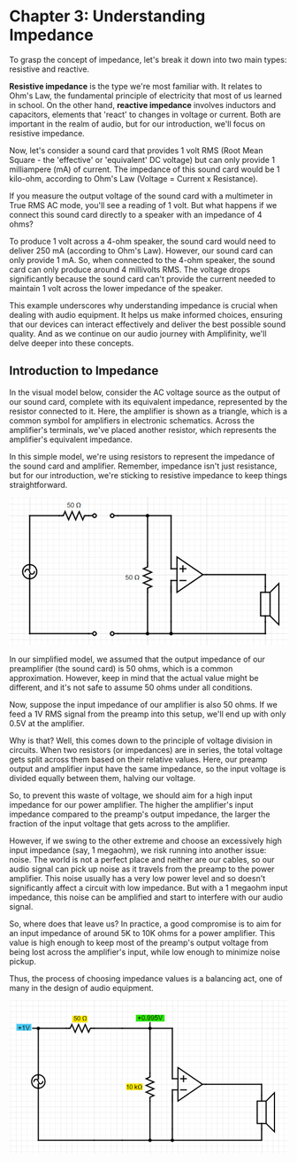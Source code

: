 # Chapter 3: Understanding Impedance

To grasp the concept of impedance, let's break it down into two main types: resistive and reactive. 

**Resistive impedance** is the type we're most familiar with. It relates to Ohm's Law, the fundamental principle of electricity that most of us learned in school. On the other hand, **reactive impedance** involves inductors and capacitors, elements that 'react' to changes in voltage or current. Both are important in the realm of audio, but for our introduction, we'll focus on resistive impedance.

Now, let's consider a sound card that provides 1 volt RMS (Root Mean Square - the 'effective' or 'equivalent' DC voltage) but can only provide 1 milliampere (mA) of current. The impedance of this sound card would be 1 kilo-ohm, according to Ohm's Law (Voltage = Current x Resistance).

If you measure the output voltage of the sound card with a multimeter in True RMS AC mode, you'll see a reading of 1 volt. But what happens if we connect this sound card directly to a speaker with an impedance of 4 ohms?

To produce 1 volt across a 4-ohm speaker, the sound card would need to deliver 250 mA (according to Ohm's Law). However, our sound card can only provide 1 mA. So, when connected to the 4-ohm speaker, the sound card can only produce around 4 millivolts RMS. The voltage drops significantly because the sound card can't provide the current needed to maintain 1 volt across the lower impedance of the speaker.

This example underscores why understanding impedance is crucial when dealing with audio equipment. It helps us make informed choices, ensuring that our devices can interact effectively and deliver the best possible sound quality. And as we continue on our audio journey with Amplifinity, we'll delve deeper into these concepts.

## Introduction to Impedance

In the visual model below, consider the AC voltage source as the output of our sound card, complete with its equivalent impedance, represented by the resistor connected to it. Here, the amplifier is shown as a triangle, which is a common symbol for amplifiers in electronic schematics. Across the amplifier's terminals, we've placed another resistor, which represents the amplifier's equivalent impedance.

In this simple model, we're using resistors to represent the impedance of the sound card and amplifier. Remember, impedance isn't just resistance, but for our introduction, we're sticking to resistive impedance to keep things straightforward.

<p align="center"><img src="/UnderstandingImpedance/pics/1.png?raw=true" width="720px" /></p>

In our simplified model, we assumed that the output impedance of our preamplifier (the sound card) is 50 ohms, which is a common approximation. However, keep in mind that the actual value might be different, and it's not safe to assume 50 ohms under all conditions.

Now, suppose the input impedance of our amplifier is also 50 ohms. If we feed a 1V RMS signal from the preamp into this setup, we'll end up with only 0.5V at the amplifier. 

Why is that? Well, this comes down to the principle of voltage division in circuits. When two resistors (or impedances) are in series, the total voltage gets split across them based on their relative values. Here, our preamp output and amplifier input have the same impedance, so the input voltage is divided equally between them, halving our voltage.

So, to prevent this waste of voltage, we should aim for a high input impedance for our power amplifier. The higher the amplifier's input impedance compared to the preamp's output impedance, the larger the fraction of the input voltage that gets across to the amplifier.

However, if we swing to the other extreme and choose an excessively high input impedance (say, 1 megaohm), we risk running into another issue: noise. The world is not a perfect place and neither are our cables, so our audio signal can pick up noise as it travels from the preamp to the power amplifier. This noise usually has a very low power level and so doesn't significantly affect a circuit with low impedance. But with a 1 megaohm input impedance, this noise can be amplified and start to interfere with our audio signal.

So, where does that leave us? In practice, a good compromise is to aim for an input impedance of around 5K to 10K ohms for a power amplifier. This value is high enough to keep most of the preamp's output voltage from being lost across the amplifier's input, while low enough to minimize noise pickup.

Thus, the process of choosing impedance values is a balancing act, one of many in the design of audio equipment.

<p align="center"><img src="/UnderstandingImpedance/pics/2.png?raw=true" width="720px" /></p>